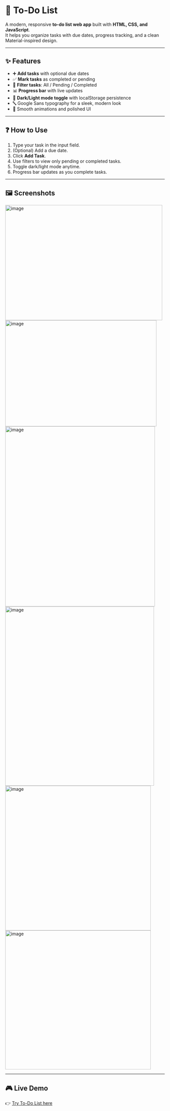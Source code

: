 # 📝 To-Do List

A modern, responsive **to-do list web app** built with **HTML, CSS, and JavaScript**.  
It helps you organize tasks with due dates, progress tracking, and a clean Material-inspired design.

---

## ✨ Features

- ➕ **Add tasks** with optional due dates  
- ✅ **Mark tasks** as completed or pending  
- 🔎 **Filter tasks**: All / Pending / Completed  
- 📊 **Progress bar** with live updates  
- 🌙 **Dark/Light mode toggle** with localStorage persistence  
- 🔤 Google Sans typography for a sleek, modern look  
- 🎨 Smooth animations and polished UI  

---

## ❓ How to Use

1. Type your task in the input field.  
2. (Optional) Add a due date.  
3. Click **Add Task**.  
4. Use filters to view only pending or completed tasks.  
5. Toggle dark/light mode anytime.  
6. Progress bar updates as you complete tasks.  

---

## 🖼️ Screenshots

<img width="496" height="364" alt="image" src="https://github.com/user-attachments/assets/e7584df8-d897-40f5-9e14-c9ef1d5926e7" />
<img width="478" height="335" alt="image" src="https://github.com/user-attachments/assets/7a954e23-3e44-46c8-8132-5a5cc147f424" />
<img width="473" height="569" alt="image" src="https://github.com/user-attachments/assets/5ae7ac64-af99-448a-97c8-841c5676ad8c" />
<img width="470" height="566" alt="image" src="https://github.com/user-attachments/assets/46dd3e1d-3187-4800-9fb4-3bd88d13650b" />
<img width="460" height="457" alt="image" src="https://github.com/user-attachments/assets/26da891f-9b3d-44ad-95f9-28ae434c9951" />
<img width="460" height="439" alt="image" src="https://github.com/user-attachments/assets/44349731-9ace-4796-93d6-4d1dfa57ee1f" />



---

## 🎮 Live Demo
👉 [Try To-Do List here](https://saaquuiib.github.io/todo-list/)
